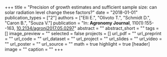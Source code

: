 +++
title = "Precision of growth estimates and sufficient sample size: can solar radiation level change these factors?"
date = "2018-01-01"
publication_types = ["2"]
authors = ["Elli E.", "Olivoto T.", "Schmidt D.", "Caron B.", "Souza V."]
publication = "In: **Agronomy Journal**, 110(1):155--163, [10.2134/agronj2017.05.0297](10.2134/agronj2017.05.0297)"
abstract = ""
abstract_short = ""
tags = []
image_preview = ""
selected = false
projects = []
url_pdf = ""
url_preprint = ""
url_code = ""
url_dataset = ""
url_project = ""
url_slides = ""
url_video = ""
url_poster = ""
url_source = ""
math = true
highlight = true
[header]
image = ""
caption = ""
+++
